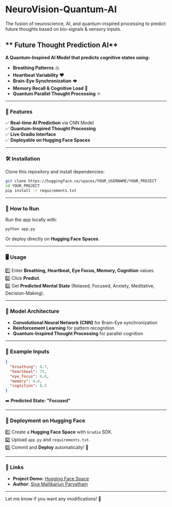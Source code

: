 # NeuroVision-Quantum-AI
The fusion of neuroscience, AI, and quantum-inspired processing to predict future thoughts based on bio-signals &amp; sensory inputs.  

## ** Future Thought Prediction AI**  

**A Quantum-Inspired AI Model that predicts cognitive states using:**
- **Breathing Patterns** 🫁  
- **Heartbeat Variability** ❤️  
- **Brain-Eye Synchronization** 👁️  
- **Memory Recall & Cognitive Load** 🧠  
- **Quantum Parallel Thought Processing** ⚛️  

---

### **🚀 Features**
✅ **Real-time AI Prediction** via CNN Model  
✅ **Quantum-Inspired Thought Processing**  
✅ **Live Gradio Interface**  
✅ **Deployable on Hugging Face Spaces**  

---

### **🛠 Installation**  
Clone this repository and install dependencies:  
```bash
git clone https://huggingface.co/spaces/YOUR_USERNAME/YOUR_PROJECT
cd YOUR_PROJECT
pip install -r requirements.txt
```

---

### **🎯 How to Run**
Run the app locally with:  
```bash
python app.py
```
Or deploy directly on **Hugging Face Spaces**.

---

### **🖥️ Usage**
1️⃣ Enter **Breathing, Heartbeat, Eye Focus, Memory, Cognition** values.  
2️⃣ Click **Predict**.  
3️⃣ Get **Predicted Mental State** (Relaxed, Focused, Anxiety, Meditative, Decision-Making).  

---

### **🧬 Model Architecture**
- **Convolutional Neural Network (CNN)** for Brain-Eye synchronization  
- **Reinforcement Learning** for pattern recognition  
- **Quantum-Inspired Thought Processing** for parallel cognition  

---

### **📌 Example Inputs**
```json
{
  "breathing": 0.7,
  "heartbeat": 75,
  "eye_focus": 0.8,
  "memory": 0.6,
  "cognition": 0.5
}
```
➡️ **Predicted State: "Focused"**  

---

### **📡 Deployment on Hugging Face**
1️⃣ Create a **Hugging Face Space** with `Gradio` SDK.  
2️⃣ Upload `app.py` and `requirements.txt`.  
3️⃣ Commit and **Deploy** automatically! 🚀  

---

### **🔗 Links**
- **Project Demo**: [Hugging Face Space](https://huggingface.co/spaces/NeuroVision-Quantum-AI)  
- **Author**: [Siva Mallikarjun Parvatham](https://www.linkedin.com/in/siva-70417418a/)  

---

Let me know if you want any modifications! 🚀
